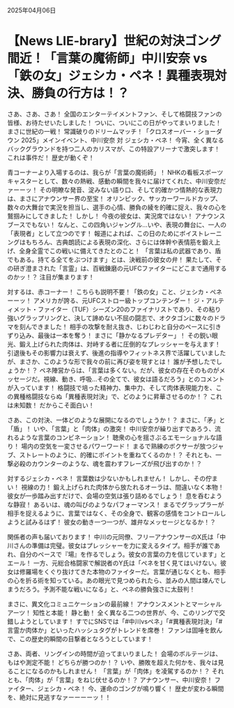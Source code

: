 2025年04月06日

# 【News LIE-brary】世紀の対決ゴング間近！「言葉の魔術師」中川安奈 vs 「鉄の女」ジェシカ・ペネ！異種表現対決、勝負の行方は！？

さあ、さあ、さあ！ 全国のエンターテイメントファン、そして格闘技ファンの皆様、お待たせいたしました！ ついに、ついにこの日がやってまいりました！ まさに世紀の一戦！ 常識破りのドリームマッチ！「クロスオーバー・ショーダウン 2025」メインイベント、中川安奈 対 ジェシカ・ペネ！ 今宵、全く異なるバックグラウンドを持つ二人のカリスマが、この特設アリーナで激突します！ これは事件だ！ 歴史が動くぞ！

青コーナーより入場するのは、我らが「言葉の魔術師」！ NHKの看板スポーツキャスターとして、数々の熱戦、感動の瞬間を我々に届けてくれた、中川安奈だァーーッ！ その明瞭な発音、淀みない語り口、そして的確かつ情熱的な表現力は、まさにアナウンサー界の至宝！ オリンピック、サッカーワールドカップ、数々の大舞台で実況を担当し、選手の心情、勝負の綾を的確に捉え、我々の心を鷲掴みにしてきました！ しかし！ 今夜の彼女は、実況席ではない！ アナウンスブースでもない！ なんと、この四角いジャングル…いや、表現の舞台に、一人の「表現者」として立つのです！ 報道によれば、この日のためにボイストレーニングはもちろん、古典朗読による表現の深化、さらには体幹や表情筋を鍛え上げ、全身全霊でこの戦いに備えてきたとのこと！ 「言葉は私の武器であり、盾でもある。持てる全てをぶつけます」とは、決戦前の彼女の弁！ 果たして、その研ぎ澄まされた「言霊」は、百戦錬磨の元UFCファイターにどこまで通用するのかッ！？ 注目が集まります！

対するは、赤コーナー！ こちらも説明不要！「鉄の女」こと、ジェシカ・ペネーーッ！ アメリカが誇る、元UFCストロー級トップコンテンダー！ ジ・アルティメット・ファイター（TUF）シーズン20のファイナリストであり、その粘り強いグラップリングと、決して諦めない不屈の闘志で、オクタゴンに数々のドラマを刻んできました！ 相手の攻撃を耐え抜き、じわじわと自分のペースに引きずり込み、最後は一本を奪う！ まさに「静かなるプレデター」！ その鋭い眼光、鍛え上げられた肉体は、対峙する者に圧倒的なプレッシャーを与えます！ 引退後もその影響力は衰えず、後進の指導やフィットネス界で活躍していましたが、まさか、このような形で我々の前に再び姿を現すとは！ 誰が予想したでしょうか！？ ペネ陣営からは、「言葉は多くない。だが、彼女の存在そのものがメッセージだ。視線、動き、呼吸…その全てで、彼女は語るだろう」とのコメントが入っています！ 格闘技で培った精神力、集中力、そして肉体表現能力を、この異種格闘技ならぬ「異種表現対決」で、どのように昇華させるのか！？ これは未知数！ だからこそ面白い！

さあ、この対決、一体どのような展開になるのでしょうか！？ まさに、「矛」と「盾」！ いや、「言葉」と「肉体」の激突！ 中川安奈が繰り出すであろう、流れるような言葉のコンビネーション！ 聴衆の心を揺さぶるエモーショナルな語り！ 場内の空気を一変させるパワーワード！ まるで熟練のボクサーが放つジャブ、ストレートのように、的確にポイントを重ねてくるのか！？ それとも、一撃必殺のカウンターのような、魂を震わすフレーズが飛び出すのか！？

対するジェシカ・ペネ！ 言葉数は少ないかもしれません！ しかし、その佇まい！ 視線の力！ 鍛え上げられた肉体から放たれるオーラは、間違いなく本物！ 彼女が一歩踏み出すだけで、会場の空気は張り詰めるでしょう！ 息を呑むような静寂！ あるいは、魂の叫びのようなパフォーマンス！ まるでグラップラーが相手を捉えるように、言葉ではなく、その全身で、観客の感情をコントロールしようと試みるはず！ 彼女の動き一つ一つが、雄弁なメッセージとなるか！？

関係者の声も届いております！ 中川の元同僚、フリーアナウンサーのX氏は「中川さんの準備は完璧。彼女はプレッシャーを力に変えるタイプ。相手が誰であれ、自分のペースで『場』を作るでしょう。彼女の言葉の力を信じています」とエール！ 一方、元総合格闘家で解説者のY氏は「ペネを甘く見てはいけない。彼女は修羅場をくぐり抜けてきた本物のファイターだ。言葉が通じなくとも、相手の心を折る術を知っている。あの眼光で見つめられたら、並みの人間は竦んでしまうだろう。予測不能な戦いになる」と、ペネの勝負強さに太鼓判！

まさに、異文化コミュニケーションの最前線！ アナウンスメントとマーシャルアーツ！ 知性と本能！ 静と動！ 全く異なる二つの世界が、今、このリングで交錯しようとしています！ すでにSNSでは「#中川vsペネ」「#異種表現対決」「#言霊か肉体か」といったハッシュタグがトレンドを席巻！ ファンは固唾を飲んで、この歴史的瞬間の目撃者となろうとしています！

さあ、両者、リングインの時間が迫ってまいりました！ 会場のボルテージは、もはや測定不能！ どちらが勝つのか！？ いや、勝敗を超えた何かを、我々は見ることになるのかもしれません！ 「言葉」が「肉体」を凌駕するのか！？ それとも、「肉体」が「言葉」をねじ伏せるのか！？ アナウンサー、中川安奈！ ファイター、ジェシカ・ペネ！ 今、運命のゴングが鳴り響く！ 歴史が変わる瞬間を、絶対に見逃すなァーーーーッ！！